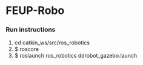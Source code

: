 # FEUP-Robo

### Run instructions
1. cd catkin_ws/src/ros_robotics
2. $ roscore
3. $ roslaunch ros_robotics ddrobot_gazebo.launch 
